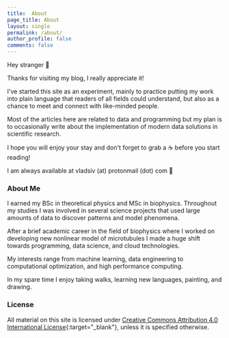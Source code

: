 ```yaml
---
title:  About
page_title: About
layout: single
permalink: /about/
author_profile: false
comments: false
---
```


Hey stranger :wave:

Thanks for visiting my blog, I really appreciate it!

I've started this site as an experiment, mainly to practice putting my work 
into plain language that readers of all fields could understand, but also as 
a chance to meet and connect with like-minded people.

Most of the articles here are related to data and 
programming but my plan is to occasionally write 
about the implementation of modern data solutions in 
scientific research.

I hope you will enjoy your stay and don't forget to grab 
a :coffee: before you start reading!

I am always available at vladsiv (at) protonmail (dot) com :email:

### About Me

I earned my BSc in theoretical physics and MSc in biophysics.
Throughout my studies I was involved in several science projects that 
used large amounts of data to discover patterns and model phenomena.

After a brief academic career in the field of biophysics 
where I worked on developing new nonlinear model of 
microtubules I made a huge shift towards programming, data science, 
and cloud technologies.

My interests range from machine learning, data engineering to 
computational optimization, and high performance computing.

In my spare time I enjoy taking walks, learning new languages, 
painting, and drawing.

### License

All material on this site is licensed under 
[Creative Commons Attribution 4.0 International License](https://creativecommons.org/licenses/by/4.0/){:target="_blank"}, 
unless it is specified otherwise.
